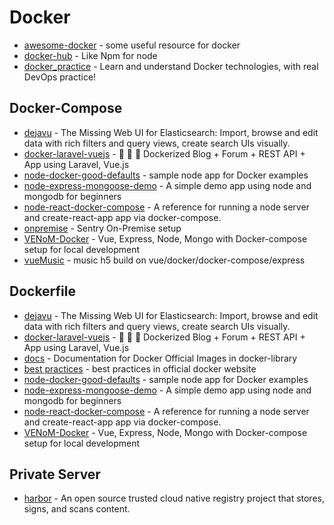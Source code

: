 # Docker

- [awesome-docker](https://github.com/veggiemonk/awesome-docker) - some useful resource for docker
- [docker-hub](https://hub.docker.com/) - Like Npm for node
- [docker_practice](https://github.com/yeasy/docker_practice) - Learn and understand Docker technologies, with real DevOps practice!


## Docker-Compose

- [dejavu](https://github.com/appbaseio/dejavu) - The Missing Web UI for Elasticsearch: Import, browse and edit data with rich filters and query views, create search UIs visually.
- [docker-laravel-vuejs](https://github.com/gliterd/docker-laravel-vuejs) - <g-emoji class="g-emoji" alias="star2" fallback-src="https://github.githubassets.com/images/icons/emoji/unicode/1f31f.png">🌟</g-emoji> <g-emoji class="g-emoji" alias="dart" fallback-src="https://github.githubassets.com/images/icons/emoji/unicode/1f3af.png">🎯</g-emoji> <g-emoji class="g-emoji" alias="newspaper" fallback-src="https://github.githubassets.com/images/icons/emoji/unicode/1f4f0.png">📰</g-emoji> Dockerized Blog + Forum + REST API + App using Laravel, Vue.js
- [node-docker-good-defaults](https://github.com/BretFisher/node-docker-good-defaults) - sample node app for Docker examples
- [node-express-mongoose-demo](https://github.com/madhums/node-express-mongoose-demo) - A simple demo app using node and mongodb for beginners
- [node-react-docker-compose](https://github.com/mrcoles/node-react-docker-compose) - A reference for running a node server and create-react-app app via docker-compose.
- [onpremise](https://github.com/getsentry/onpremise) - Sentry On-Premise setup
- [VENoM-Docker](https://github.com/jamesaud/VENoM-Docker) - Vue, Express, Node, Mongo with Docker-compose setup for local development
- [vueMusic](https://github.com/xieyezi/vueMusic) - music h5 build on vue/docker/docker-compose/express

## Dockerfile

- [dejavu](https://github.com/appbaseio/dejavu) - The Missing Web UI for Elasticsearch: Import, browse and edit data with rich filters and query views, create search UIs visually.
- [docker-laravel-vuejs](https://github.com/gliterd/docker-laravel-vuejs) - <g-emoji class="g-emoji" alias="star2" fallback-src="https://github.githubassets.com/images/icons/emoji/unicode/1f31f.png">🌟</g-emoji> <g-emoji class="g-emoji" alias="dart" fallback-src="https://github.githubassets.com/images/icons/emoji/unicode/1f3af.png">🎯</g-emoji> <g-emoji class="g-emoji" alias="newspaper" fallback-src="https://github.githubassets.com/images/icons/emoji/unicode/1f4f0.png">📰</g-emoji> Dockerized Blog + Forum + REST API + App using Laravel, Vue.js
- [docs](https://github.com/docker-library/docs) - Documentation for Docker Official Images in docker-library
- [best practices](https://docs.docker.com/develop/develop-images/dockerfile_best-practices/) - best practices in official docker website
- [node-docker-good-defaults](https://github.com/BretFisher/node-docker-good-defaults) - sample node app for Docker examples
- [node-express-mongoose-demo](https://github.com/madhums/node-express-mongoose-demo) - A simple demo app using node and mongodb for beginners
- [node-react-docker-compose](https://github.com/mrcoles/node-react-docker-compose) - A reference for running a node server and create-react-app app via docker-compose.
- [VENoM-Docker](https://github.com/jamesaud/VENoM-Docker) - Vue, Express, Node, Mongo with Docker-compose setup for local development

## Private Server

- [harbor](https://github.com/goharbor/harbor) - An open source trusted cloud native registry project that stores, signs, and scans content.


